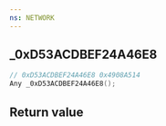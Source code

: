 ```yaml
---
ns: NETWORK
---
```

## _0xD53ACDBEF24A46E8

```c
// 0xD53ACDBEF24A46E8 0x4908A514
Any _0xD53ACDBEF24A46E8();
```


## Return value
